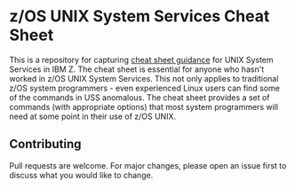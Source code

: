 # z/OS UNIX System Services Cheat Sheet

This is a repository for capturing [cheat sheet guidance](USSCheatSheet.md) for UNIX System Services in IBM Z. The cheat sheet is essential for anyone who hasn't worked in z/OS UNIX System Services. This not only applies to traditional z/OS system programmers - even experienced Linux users can find some of the commands in USS anomalous. The cheat sheet provides a set of commands (with appropriate options) that most system programmers will need at some point in their use of z/OS UNIX.

## Contributing

Pull requests are welcome. For major changes, please open an issue first to discuss what you would like to change.
